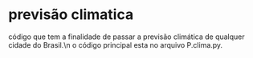# previsão climatica
código que tem a finalidade de passar a previsão climática de qualquer cidade do Brasil.\n
o código principal esta no arquivo P.clima.py.
